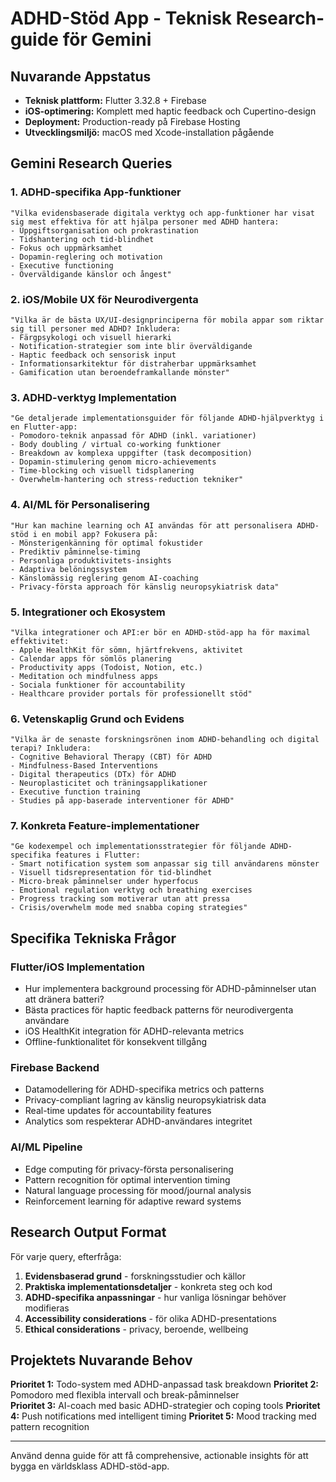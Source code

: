 # ADHD-Stöd App - Teknisk Research-guide för Gemini

## Nuvarande Appstatus
- **Teknisk plattform:** Flutter 3.32.8 + Firebase
- **iOS-optimering:** Komplett med haptic feedback och Cupertino-design
- **Deployment:** Production-ready på Firebase Hosting
- **Utvecklingsmiljö:** macOS med Xcode-installation pågående

## Gemini Research Queries

### 1. ADHD-specifika App-funktioner
```
"Vilka evidensbaserade digitala verktyg och app-funktioner har visat sig mest effektiva för att hjälpa personer med ADHD hantera:
- Uppgiftsorganisation och prokrastination
- Tidshantering och tid-blindhet
- Fokus och uppmärksamhet
- Dopamin-reglering och motivation
- Executive functioning
- Överväldigande känslor och ångest"
```

### 2. iOS/Mobile UX för Neurodivergenta
```
"Vilka är de bästa UX/UI-designprinciperna för mobila appar som riktar sig till personer med ADHD? Inkludera:
- Färgpsykologi och visuell hierarki
- Notification-strategier som inte blir överväldigande
- Haptic feedback och sensorisk input
- Informationsarkitektur för distraherbar uppmärksamhet
- Gamification utan beroendeframkallande mönster"
```

### 3. ADHD-verktyg Implementation
```
"Ge detaljerade implementationsguider för följande ADHD-hjälpverktyg i en Flutter-app:
- Pomodoro-teknik anpassad för ADHD (inkl. variationer)
- Body doubling / virtual co-working funktioner
- Breakdown av komplexa uppgifter (task decomposition)
- Dopamin-stimulering genom micro-achievements
- Time-blocking och visuell tidsplanering
- Overwhelm-hantering och stress-reduction tekniker"
```

### 4. AI/ML för Personalisering
```
"Hur kan machine learning och AI användas för att personalisera ADHD-stöd i en mobil app? Fokusera på:
- Mönsterigenkänning för optimal fokustider
- Prediktiv påminnelse-timing
- Personliga produktivitets-insights
- Adaptiva belöningssystem
- Känslomässig reglering genom AI-coaching
- Privacy-första approach för känslig neuropsykiatrisk data"
```

### 5. Integrationer och Ekosystem
```
"Vilka integrationer och API:er bör en ADHD-stöd-app ha för maximal effektivitet:
- Apple HealthKit för sömn, hjärtfrekvens, aktivitet
- Calendar apps för sömlös planering
- Productivity apps (Todoist, Notion, etc.)
- Meditation och mindfulness apps
- Sociala funktioner för accountability
- Healthcare provider portals för professionellt stöd"
```

### 6. Vetenskaplig Grund och Evidens
```
"Vilka är de senaste forskningsrönen inom ADHD-behandling och digital terapi? Inkludera:
- Cognitive Behavioral Therapy (CBT) för ADHD
- Mindfulness-Based Interventions
- Digital therapeutics (DTx) för ADHD
- Neuroplasticitet och träningsapplikationer
- Executive function training
- Studies på app-baserade interventioner för ADHD"
```

### 7. Konkreta Feature-implementationer
```
"Ge kodexempel och implementationsstrategier för följande ADHD-specifika features i Flutter:
- Smart notification system som anpassar sig till användarens mönster
- Visuell tidsrepresentation för tid-blindhet
- Micro-break påminnelser under hyperfocus
- Emotional regulation verktyg och breathing exercises
- Progress tracking som motiverar utan att pressa
- Crisis/overwhelm mode med snabba coping strategies"
```

## Specifika Tekniska Frågor

### Flutter/iOS Implementation
- Hur implementera background processing för ADHD-påminnelser utan att dränera batteri?
- Bästa practices för haptic feedback patterns för neurodivergenta användare
- iOS HealthKit integration för ADHD-relevanta metrics
- Offline-funktionalitet för konsekvent tillgång

### Firebase Backend
- Datamodellering för ADHD-specifika metrics och patterns
- Privacy-compliant lagring av känslig neuropsykiatrisk data
- Real-time updates för accountability features
- Analytics som respekterar ADHD-användares integritet

### AI/ML Pipeline
- Edge computing för privacy-första personalisering
- Pattern recognition för optimal intervention timing
- Natural language processing för mood/journal analysis
- Reinforcement learning för adaptive reward systems

## Research Output Format
För varje query, efterfråga:
1. **Evidensbaserad grund** - forskningsstudier och källor
2. **Praktiska implementationsdetaljer** - konkreta steg och kod
3. **ADHD-specifika anpassningar** - hur vanliga lösningar behöver modifieras
4. **Accessibility considerations** - för olika ADHD-presentations
5. **Ethical considerations** - privacy, beroende, wellbeing

## Projektets Nuvarande Behov
**Prioritet 1:** Todo-system med ADHD-anpassad task breakdown
**Prioritet 2:** Pomodoro med flexibla intervall och break-påminnelser  
**Prioritet 3:** AI-coach med basic ADHD-strategier och coping tools
**Prioritet 4:** Push notifications med intelligent timing
**Prioritet 5:** Mood tracking med pattern recognition

---
Använd denna guide för att få comprehensive, actionable insights för att bygga en världsklass ADHD-stöd-app.
